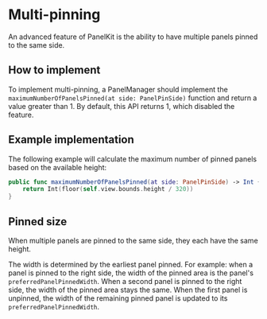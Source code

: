 # Multi-pinning
An advanced feature of PanelKit is the ability to have multiple panels pinned to the same side. 

## How to implement
To implement multi-pinning, a PanelManager should implement the `maximumNumberOfPanelsPinned(at side: PanelPinSide)` function and return a value greater than 1. By default, this API returns 1, which disabled the feature.

## Example implementation
The following example will calculate the maximum number of pinned panels based on the available height:

```swift
public func maximumNumberOfPanelsPinned(at side: PanelPinSide) -> Int {
    return Int(floor(self.view.bounds.height / 320))
}
```

## Pinned size
When multiple panels are pinned to the same side, they each have the same height. 

The width is determined by the earliest panel pinned. For example: when a panel is pinned to the right side, the width of the pinned area is the panel's `preferredPanelPinnedWidth`. When a second panel is pinned to the right side, the width of the pinned area stays the same. When the first panel is unpinned, the width of the remaining pinned panel is updated to its `preferredPanelPinnedWidth`.